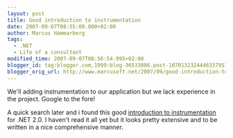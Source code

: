 ```yaml
---
layout: post
title: Good introduction to instrumentation
date: 2007-09-07T08:55:00.000+02:00
author: Marcus Hammarberg
tags:
  - .NET
  - Life of a consultant
modified_time: 2007-09-07T08:56:54.995+02:00
blogger_id: tag:blogger.com,1999:blog-36533086.post-1070132324446337951
blogger_orig_url: http://www.marcusoft.net/2007/09/good-introduction-to-instrumentation.html
---
```


We'll adding instrumentation to our application but we lack
experience in the project. Google to the fore!

A quick search later and i found this good [introduction to
instrumentation](http://www.grimes.demon.co.uk/workshops/instrumentationWS.htm)
for .NET 2.0. I haven't read it all yet but it looks pretty extensive
and to be written in a nice comprehensive manner.
